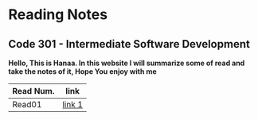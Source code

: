 # Reading Notes  

## Code 301 - Intermediate Software Development

**Hello, This is Hanaa. In this website I will summarize some of read and take the notes of it, Hope You enjoy with me** 

| Read Num. |    link    |
|-----------|------------|
|  Read01   |[link 1](https://hanaaghazzi.github.io/reading-notes301/read01)|

